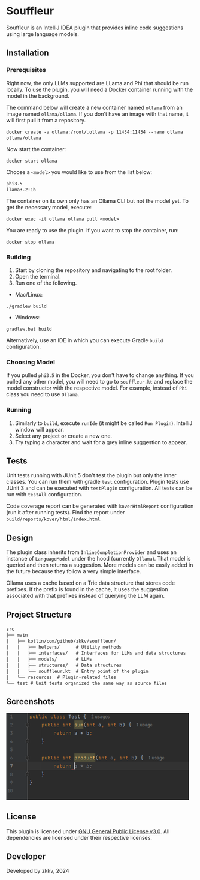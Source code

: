 # Souffleur

Souffleur is an IntelliJ IDEA plugin that provides inline code suggestions using large language models.

## Installation

### Prerequisites
Right now, the only LLMs supported are LLama and Phi that should be run locally. To use the plugin, you will need a Docker container running with the model in the background.

The command below will create a new container named `ollama` from an image named `ollama/ollama`. If you don't have an image with that name, it will first pull it from a repository.
```shell
docker create -v ollama:/root/.ollama -p 11434:11434 --name ollama ollama/ollama
```

Now start the container:
```shell
docker start ollama
```

Choose a `<model>` you would like to use from the list below:
```
phi3.5
llama3.2:1b
```

The container on its own only has an Ollama CLI but not the model yet. To get the necessary model, execute:
```shell
docker exec -it ollama ollama pull <model>
```

You are ready to use the plugin. If you want to stop the container, run:
```shell
docker stop ollama
```


### Building
1. Start by cloning the repository and navigating to the root folder.
2. Open the terminal.
3. Run one of the following.
- Mac/Linux:
```shell
./gradlew build
```
- Windows:
```shell
gradlew.bat build
```
Alternatively, use an IDE in which you can execute Gradle `build` configuration.

### Choosing Model
If you pulled `phi3.5` in the Docker, you don't have to change anything. If you pulled any other model, you will need to go to `souffleur.kt` and replace the model constructor with the respective model. For example, instead of `Phi` class you need to use `Ollama`. 

### Running
1. Similarly to `build`, execute `runIde` (it might be called  `Run Plugin`). IntelliJ window will appear.
2. Select any project or create a new one.
3. Try typing a character and wait for a grey inline suggestion to appear.

## Tests
Unit tests running with JUnit 5 don't test the plugin but only the inner classes. You can run them with gradle `test` configuration. Plugin tests use JUnit 3 and can be executed with `testPlugin` configuration. All tests can be run with `testAll` configuration.

Code coverage report can be generated with `koverHtmlReport` configuration (run it after running tests). Find the report under `build/reports/kover/html/index.html`.

## Design
The plugin class inherits from `InlineCompletionProvider` and uses an instance of `LanguageModel` under the hood (currently `Ollama`). That model is queried and then returns a suggestion. More models can be easily added in the future because they follow a very simple interface.

Ollama uses a cache based on a Trie data structure that stores code prefixes. If the prefix is found in the cache, it uses the suggestion associated with that prefixes instead of querying the LLM again.

## Project Structure
```
src
├── main
│   ├── kotlin/com/github/zkkv/souffleur/
│   │   ├── helpers/      # Utility methods
│   │   ├── interfaces/   # Interfaces for LLMs and data structures
│   │   ├── models/       # LLMs
│   │   ├── structures/   # Data structures
│   │   └── souffleur.kt  # Entry point of the plugin
│   └── resources  # Plugin-related files
└── test # Unit tests organized the same way as source files
```

## Screenshots

![Screenshot of the IDE where `return` is completed by `a * b;` within a function named `product`](./assets/img/completion_example.png)

## License
This plugin is licensed under [GNU General Public License v3.0](https://choosealicense.com/licenses/gpl-3.0/). All dependencies are licensed under their respective licenses.

## Developer
Developed by zkkv, 2024
